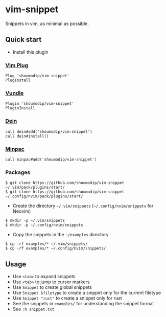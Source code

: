 # vim-snippet
Snippets in vim, as minimal as possible.

## Quick start
- Install this plugin

### [Vim Plug](https://github.com/junegunn/vim-plug)
```vim
Plug 'shoumodip/vim-snippet'
PlugInstall
```

### [Vundle](https://github.com/VundleVim/Vundle.vim)
```vim
Plugin 'shoumodip/vim-snippet'
PluginInstall
```

### [Dein](https://github.com/Shougo/dein.vim)
```vim
call dein#add('shoumodip/vim-snippet')
call dein#install()
```

### [Minpac](https://github.com/k-takata/minpac)
```vim
call minpac#add('shoumodip/vim-snippet')
```

### Packages
```console
$ git clone https://github.com/shoumodip/vim-snippet ~/.vim/pack/plugins/start/
$ git clone https://github.com/shoumodip/vim-snippet ~/.config/nvim/pack/plugins/start/
```

- Create the directory `~/.vim/snippets` (`~/.config/nvim/snippets` for Neovim)

```console
$ mkdir -p ~/.vim/snippets
$ mkdir -p ~/.config/nvim/snippets
```

- Copy the snippets in the `~/examples` directory

```console
$ cp -rf examples/* ~/.vim/snippets/
$ cp -rf examples/* ~/.config/nvim/snippets/
```

## Usage
- Use `<tab>` to expand snippets
- Use `<tab>` to jump to cursor markers
- Use `Snippet` to create global snippets
- Use `Snippet &filetype` to create a snippet only for the current filetype
- Use `Snippet "rust"` to create a snippet only for rust
- See the snippets in `examples/` for understanding the snippet format
- See `:h snippet.txt`
